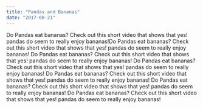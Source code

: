```yaml
---
title: "Pandas and Bananas"
date: "2017-08-21"
---
```

Do Pandas eat bananas? Check out this short video that shows that yes! pandas do seem to really enjoy bananas!Do Pandas eat bananas? Check out this short video that shows that yes! pandas do seem to really enjoy bananas!
Do Pandas eat bananas? Check out this short video that shows that yes! pandas do seem to really enjoy bananas!
Do Pandas eat bananas? Check out this short video that shows that yes! pandas do seem to really enjoy bananas!
Do Pandas eat bananas? Check out this short video that shows that yes! pandas do seem to really enjoy bananas!
Do Pandas eat bananas? Check out this short video that shows that yes! pandas do seem to really enjoy bananas!
Do Pandas eat bananas? Check out this short video that shows that yes! pandas do seem to really enjoy bananas!

